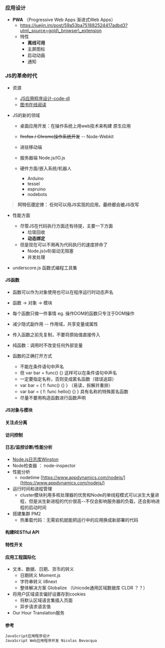 ### 应用设计

* **PWA**  （Progressive Web Apps  渐进式Web Apps）
  * https://juejin.im/post/59a53ba751882524417adbd3?utm\_source=gold\_browser\_extension
  * 特性
    * **离线可用**
    * 主屏图标
    * 启动动画
    * 通知

### **JS的革命时代**

* 资源
  * [JS应用程序设计-code-dl](https://github.com/oreillymedia/programming_javascript_applications) 
  * [图书在线阅读](http://chimera.labs.oreilly.com/books/1234000000262/pr01.html)
* JS的新的领域

  * 桌面应用开发：在操作系统上用web技术来构建 原生应用
  * ~~firefox / Chrome操作系统开发~~ -- Node-Webkit
  * 进驻移动端
  * 服务器端 Node.js/IO.js

  * 硬件方面/嵌入系统/机器人

    * Arduino
    * tessel
    * espruino
    * nodebots

> **阿特伍德定律： 任何可以用JS实现的应用，最终都会被JS改写**

* 性能方面

  * 尽管JS在代码执行方面还有待提，主要一下方面
    * 垃圾回收
    * **动态绑定**
  * 但是现在可以不用再为代码执行的速度拼命了
    * Node.js\(v8\)驱动无阻塞
    * 并发处理

* underscore.js 函数式编程工具集

#### JS**函数**

* 函数可以作为对象使用也可以在程序运行时动态声名
* 函数 -&gt; 对象 -&gt; 模块
* 每个函数只做一件事情 eg.  操作DOM的函数只专注于DOM操作
* 减少隐式副作用 -- 作用域，共享变量或属性

* 传入函数之前先复制，不要将原始值直接传入

* 纯函数：调用时不改变任何外部变量

* 函数的正确打开方式

  * 不能在条件语句中声名
  * 但 var bar = func\(\) {} 这样可以在条件语句中声名
  * 一定要指定名称，否则变成匿名函数（错误追踪）
  * var bar = { f: func\(\) {} }  （易读，拆解并重排）
  * var bar = { f: func hello\(\) {} }  具有名称的特殊匿名函数
  * 尽量不要用构造函数进行函数声明

#### JS**对象与模块**

#### **关注点分离**

#### **访问控制**

#### **日志/监控诊断/性能分析**

* [Node.js日志库Winston](http://www.jianshu.com/p/e71f727c7b32)
* Node检查器 ： node-inspector
* 性能分析 
  * nodetime  [https://www.appdynamics.com/nodejs/](https://www.appdynamics.com/nodejs/)
* 运行时间和进程管理
  * cluster模块利用多核处理器的优势和Node的单线程模式可以派生大量进程，但是派生新进程的代价很高--不仅会影响服务器的负载，还会影响进程的启动时间
* 搭建集群 PM2
  * 热重载代码：无需宕机就能把运行中的应用换成新部署的代码

#### **构建RESTful API**

#### **特性开关**

#### **应用工程国际化**

* 文本、数据、日期、货币的转义
  * 日期转义 Moment.js
  * 字符串转义 il8next
  * 整体解决方案 Globalize  （Unicode通用区域数据库 CLDR ？？）
* 将用户区域语言偏好设置存到cookies
  * 将默认区域语言集插入页面
  * 异步请求语言值
* Our Hour Translation服务

#### 参考

```js
JavaScript应用程序设计
JavaScript Web应用程序开发 Nicolas Bevacqua
```



